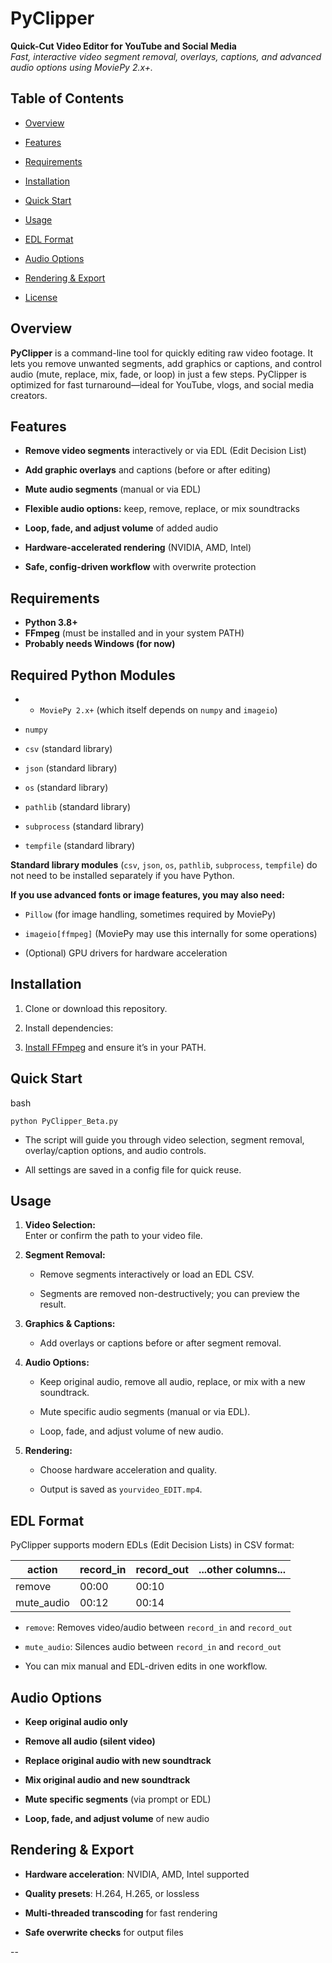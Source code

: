 # PyClipper

**Quick-Cut Video Editor for YouTube and Social Media**  
_Fast, interactive video segment removal, overlays, captions, and advanced audio options using MoviePy 2.x+._

## Table of Contents

- [Overview](https://www.perplexity.ai/search/tell-me-about-editing-with-mov-wr4CClvyRaer2JHWViu2rw#overview)
    
- [Features](https://www.perplexity.ai/search/tell-me-about-editing-with-mov-wr4CClvyRaer2JHWViu2rw#features)
    
- [Requirements](https://www.perplexity.ai/search/tell-me-about-editing-with-mov-wr4CClvyRaer2JHWViu2rw#requirements)
    
- [Installation](https://www.perplexity.ai/search/tell-me-about-editing-with-mov-wr4CClvyRaer2JHWViu2rw#installation)
    
- [Quick Start](https://www.perplexity.ai/search/tell-me-about-editing-with-mov-wr4CClvyRaer2JHWViu2rw#quick-start)
    
- [Usage](https://www.perplexity.ai/search/tell-me-about-editing-with-mov-wr4CClvyRaer2JHWViu2rw#usage)
    
- [EDL Format](https://www.perplexity.ai/search/tell-me-about-editing-with-mov-wr4CClvyRaer2JHWViu2rw#edl-format)
    
- [Audio Options](https://www.perplexity.ai/search/tell-me-about-editing-with-mov-wr4CClvyRaer2JHWViu2rw#audio-options)
    
- [Rendering & Export](https://www.perplexity.ai/search/tell-me-about-editing-with-mov-wr4CClvyRaer2JHWViu2rw#rendering--export)
    
- [License](https://www.perplexity.ai/search/tell-me-about-editing-with-mov-wr4CClvyRaer2JHWViu2rw#license)
    

## Overview

**PyClipper** is a command-line tool for quickly editing raw video footage. It lets you remove unwanted segments, add graphics or captions, and control audio (mute, replace, mix, fade, or loop) in just a few steps. PyClipper is optimized for fast turnaround—ideal for YouTube, vlogs, and social media creators.

## Features

- **Remove video segments** interactively or via EDL (Edit Decision List)
    
- **Add graphic overlays** and captions (before or after editing)
    
- **Mute audio segments** (manual or via EDL)
    
- **Flexible audio options:** keep, remove, replace, or mix soundtracks
    
- **Loop, fade, and adjust volume** of added audio
    
- **Hardware-accelerated rendering** (NVIDIA, AMD, Intel)
    
- **Safe, config-driven workflow** with overwrite protection
    

    

## Requirements

- **Python 3.8+**
- **FFmpeg** (must be installed and in your system PATH)
- **Probably needs Windows (for now)**
    
## **Required Python Modules**

- - `MoviePy 2.x+` (which itself depends on `numpy` and `imageio`)
    
- `numpy`
    
- `csv` (standard library)
    
- `json` (standard library)
    
- `os` (standard library)
    
- `pathlib` (standard library)
    
- `subprocess` (standard library)
    
- `tempfile` (standard library)
    

**Standard library modules** (`csv`, `json`, `os`, `pathlib`, `subprocess`, `tempfile`) do not need to be installed separately if you have Python.

**If you use advanced fonts or image features, you may also need:**

- `Pillow` (for image handling, sometimes required by MoviePy)
    
- `imageio[ffmpeg]` (MoviePy may use this internally for some operations)
- (Optional) GPU drivers for hardware acceleration
    

## Installation

1. Clone or download this repository.
    
2. Install dependencies:
    
3. [Install FFmpeg](https://ffmpeg.org/download.html) and ensure it’s in your PATH.
    

## Quick Start

bash

`python PyClipper_Beta.py`

- The script will guide you through video selection, segment removal, overlay/caption options, and audio controls.
    
- All settings are saved in a config file for quick reuse.
    

## Usage

1. **Video Selection:**  
    Enter or confirm the path to your video file.
    
2. **Segment Removal:**
    
    - Remove segments interactively or load an EDL CSV.
        
    - Segments are removed non-destructively; you can preview the result.
        
3. **Graphics & Captions:**
    
    - Add overlays or captions before or after segment removal.
        
4. **Audio Options:**
    
    - Keep original audio, remove all audio, replace, or mix with a new soundtrack.
        
    - Mute specific audio segments (manual or via EDL).
        
    - Loop, fade, and adjust volume of new audio.
        
5. **Rendering:**
    
    - Choose hardware acceleration and quality.
        
    - Output is saved as `yourvideo_EDIT.mp4`.
        

## EDL Format

PyClipper supports modern EDLs (Edit Decision Lists) in CSV format:

|action|record_in|record_out|...other columns...|
|---|---|---|---|
|remove|00:00|00:10||
|mute_audio|00:12|00:14||

- `remove`: Removes video/audio between `record_in` and `record_out`
    
- `mute_audio`: Silences audio between `record_in` and `record_out`
    
- You can mix manual and EDL-driven edits in one workflow.
    

## Audio Options

- **Keep original audio only**
    
- **Remove all audio (silent video)**
    
- **Replace original audio with new soundtrack**
    
- **Mix original audio and new soundtrack**
    
- **Mute specific segments** (via prompt or EDL)
    
- **Loop, fade, and adjust volume** of new audio
    

## Rendering & Export

- **Hardware acceleration**: NVIDIA, AMD, Intel supported
    
- **Quality presets**: H.264, H.265, or lossless
    
- **Multi-threaded transcoding** for fast rendering
    
- **Safe overwrite checks** for output files

--
